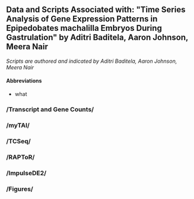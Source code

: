 ## Data and Scripts Associated with: "Time Series Analysis of Gene Expression Patterns in Epipedobates machalilla Embryos During Gastrulation" by Aditri Baditela, Aaron Johnson, Meera Nair

*Scripts are authored and indicated by Aditri Baditela, Aaron Johnson, Meera Nair*

#### Abbreviations
- what

### /Transcript and Gene Counts/

### /myTAI/

### /TCSeq/

### /RAPToR/

### /ImpulseDE2/

### /Figures/
